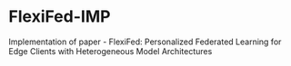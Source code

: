 # FlexiFed-IMP
Implementation of paper - FlexiFed: Personalized Federated Learning for Edge Clients with Heterogeneous Model Architectures
